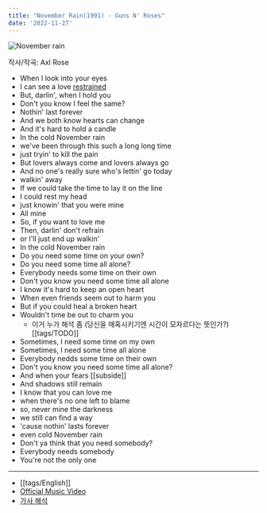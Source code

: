 ```yaml
---
title: "November Rain(1991) - Guns N' Roses"
date: '2022-11-27'
---
```

![November rain](https://chumley.barstoolsports.com/union/2022/06/09/chrome-capture-2022-5-9.e9bd5b08.gif)

작사/작곡: Axl Rose

- When I look into your eyes
- I can see a love [restrained](https://en.dict.naver.com/#/entry/enko/947f95ea26164c2488d834cd1558e349)
- But, darlin', when I hold you
- Don't you know I feel the same?
- Nothin' last forever
- And we both know hearts can change
- And it's hard to hold a candle
- In the cold November rain
- we've been through this such a long long time
- just tryin' to kill the pain
- But lovers always come and lovers always go
- And no one's really sure who's lettin' go today
- walkin' away
- If we could take the time to lay it on the line
- I could rest my head
- just knowin' that you were mine
- All mine
- So, if you want to love me
- Then, darlin' don't refrain
- or I'll just end up walkin'
- In the cold November rain
- Do you need some time on your own?
- Do you need some time all alone?
- Everybody needs some time on their own
- Don't you know you need some time all alone
- I know it's hard to keep an open heart
- When even friends seem out to harm you
- But if you could heal a broken heart
- Wouldn't time be out to charm you
	- 이거 누가 해석 좀 (당신을 매혹시키기엔 시간이 모자르다는 뜻인가?) [[tags/TODO]]
- Sometimes, I need some time on my own
- Sometimes, I need some time all alone
- Everybody nedds some time on their own
- Don't you know you need some time all alone?
- And when your fears [[subside]]
- And shadows still remain
- I know that you can love me
- when there's no one left to blame
- so, never mine the darkness
- we still can find a way
- 'cause nothin' lasts forever
- even cold November rain
- Don't ya think that you need somebody?
- Everybody needs somebody
- You're not the only one

---
- [[tags/English]]
- [Official Music Video](https://youtu.be/8SbUC-UaAxE)
- [가사 해석](https://youtu.be/R9e9POwhJ9w)